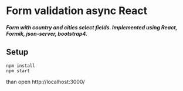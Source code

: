 # Form validation async React
##### Form with country and cities select fields. Implemented using React, Formik, json-server, bootstrap4.

## Setup
```
npm install
npm start
```
than open  http://localhost:3000/
